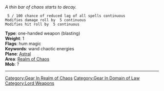 *A thin bar of chaos starts to decay.*

` 5 / 100 chance of reduced lag of all spells continuous`  
`Modifies damage roll by  5 continuous`  
`Modifies hit roll by  5 continuous`

**Type**: one-handed weapon (blasting)  
**Weight**: 1  
**Flags**: hum magic  
**Keywords**: wand chaotic energies  
**Plane**: [ Astral](:Category:_Astral.md "wikilink")  
**Area**: [Realm of Chaos](:Category:Realm_of_Chaos.md "wikilink")  
**Mob**: ?  

------------------------------------------------------------------------

[Category:Gear In Realm of
Chaos](Category:Gear_In_Realm_of_Chaos "wikilink") [Category:Gear In
Domain of Law](Category:Gear_In_Domain_of_Law "wikilink") [Category:Lord
Weapons](Category:Lord_Weapons "wikilink")
